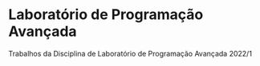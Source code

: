 # Laboratório de Programação Avançada

Trabalhos da Disciplina de Laboratório de Programação Avançada 2022/1
